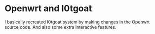 # Openwrt and I0tgoat

I basically recreated I0tgoat system by making changes in the Openwrt source code. And also some extra Interactive features.
